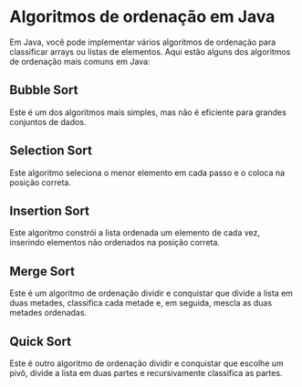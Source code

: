 # Algoritmos de ordenação em Java

Em Java, você pode implementar vários algoritmos de ordenação para classificar arrays ou listas de elementos. 
Aqui estão alguns dos algoritmos de ordenação mais comuns em Java:


## Bubble Sort

Este é um dos algoritmos mais simples, mas não é eficiente para grandes conjuntos de dados.

## Selection Sort 

Este algoritmo seleciona o menor elemento em cada passo e o coloca na posição correta.

## Insertion Sort 

Este algoritmo constrói a lista ordenada um elemento de cada vez, inserindo elementos não 
ordenados na posição correta.

## Merge Sort

Este é um algoritmo de ordenação dividir e conquistar que divide a lista em duas metades, classifica cada metade 
e, em seguida, mescla as duas metades ordenadas.

## Quick Sort

Este é outro algoritmo de ordenação dividir e conquistar que escolhe um pivô, divide a lista em duas 
partes e recursivamente classifica as partes.
